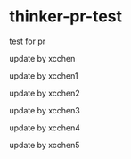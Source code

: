 # thinker-pr-test
test for pr

update by xcchen

update by xcchen1

update by xcchen2

update by xcchen3

update by xcchen4

update by xcchen5
